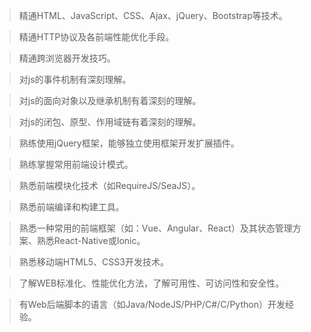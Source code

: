 
> 精通HTML、JavaScript、CSS、Ajax、jQuery、Bootstrap等技术。

> 精通HTTP协议及各前端性能优化手段。

> 精通跨浏览器开发技巧。

> 对js的事件机制有深刻理解。

> 对js的面向对象以及继承机制有着深刻的理解。

> 对js的闭包、原型、作用域链有着深刻的理解。

> 熟练使用jQuery框架，能够独立使用框架开发扩展插件。

> 熟练掌握常用前端设计模式。

> 熟悉前端模块化技术（如RequireJS/SeaJS）。

> 熟悉前端编译和构建工具。

> 熟悉一种常用的前端框架（如：Vue、Angular、React）及其状态管理方案、熟悉React-Native或Ionic。

> 熟悉移动端HTML5、CSS3开发技术。

> 了解WEB标准化、性能优化方法，了解可用性、可访问性和安全性。

> 有Web后端脚本的语言（如Java/NodeJS/PHP/C#/C/Python）开发经验。
